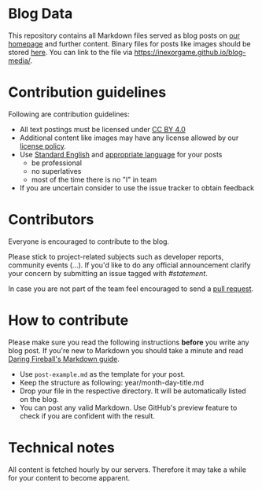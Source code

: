 # Blog Data
This repository contains all Markdown files served as blog posts on [our homepage](https://inexor.org) and further content.
Binary files for posts like images should be stored [here](https://github.com/inexorgame/blog-media). You can link to the file via https://inexorgame.github.io/blog-media/.

# Contribution guidelines
Following are contribution guidelines:

 * All text postings must be licensed under [CC BY 4.0](https://creativecommons.org/licenses/by/4.0/)
 * Additional content like images may have any license allowed by our [license policy](https://github.com/inexorgame/inexor-core/wiki/License-Policy). 
 * Use [Standard English](http://en.wikipedia.org/wiki/Standard_written_English) and [appropriate language](https://owl.english.purdue.edu/owl/resource/608/01/) for your posts
   * be professional
   * no superlatives
   * most of the time there is no "I" in team
 * If you are uncertain consider to use the issue tracker to obtain feedback

# Contributors
Everyone is encouraged to contribute to the blog.

Please stick to project-related subjects such as developer reports, community events (...).
If you'd like to do any official announcement clarify your concern by submitting an issue tagged with _#statement_.

In case you are not part of the team feel encouraged to send a [pull request](https://help.github.com/articles/using-pull-requests/).

# How to contribute
Please make sure you read the following instructions **before** you write any blog post.
If you're new to Markdown you should take a minute and read [Daring Fireball's Markdown guide](http://daringfireball.net/projects/markdown/syntax).

 * Use `post-example.md` as the template for your post.
 * Keep the structure as following: year/month-day-title.md
 * Drop your file in the respective directory. It will be automatically listed on the blog.
 * You can post any valid Markdown. Use GitHub's preview feature to check if you are confident with the result.

# Technical notes
All content is fetched hourly by our servers. Therefore it may take a while for your content to become apparent.
